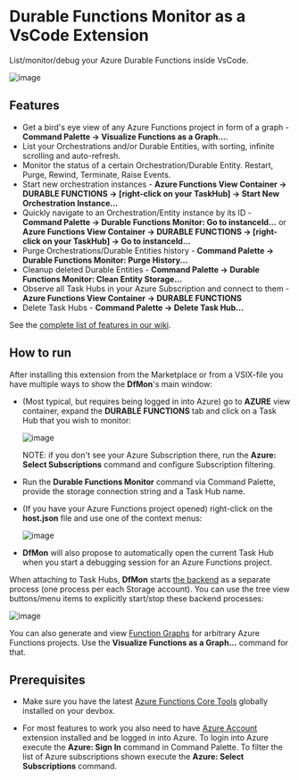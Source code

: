 # Durable Functions Monitor as a VsCode Extension

List/monitor/debug your Azure Durable Functions inside VsCode.

![image](https://user-images.githubusercontent.com/5447190/148266774-fab07560-17bd-4022-947d-137719109f67.png)

## Features

* Get a bird's eye view of any Azure Functions project in form of a graph - **Command Palette -> Visualize Functions as a Graph...**. 
* List your Orchestrations and/or Durable Entities, with sorting, infinite scrolling and auto-refresh.
* Monitor the status of a certain Orchestration/Durable Entity. Restart, Purge, Rewind, Terminate, Raise Events.
* Start new orchestration instances - **Azure Functions View Container -> DURABLE FUNCTIONS -> [right-click on your TaskHub] -> Start New Orchestration Instance...**
* Quickly navigate to an Orchestration/Entity instance by its ID - **Command Palette -> Durable Functions Monitor: Go to instanceId...** or **Azure Functions View Container -> DURABLE FUNCTIONS -> [right-click on your TaskHub] -> Go to instanceId...**
* Purge Orchestrations/Durable Entities history - **Command Palette -> Durable Functions Monitor: Purge History...**
* Cleanup deleted Durable Entities - **Command Palette -> Durable Functions Monitor: Clean Entity Storage...**
* Observe all Task Hubs in your Azure Subscription and connect to them - **Azure Functions View Container -> DURABLE FUNCTIONS**
* Delete Task Hubs - **Command Palette -> Delete Task Hub...**

See the [complete list of features in our wiki](https://github.com/microsoft/DurableFunctionsMonitor/wiki#features).

## How to run

After installing this extension from the Marketplace or from a VSIX-file you have multiple ways to show the **DfMon**'s main window:
* (Most typical, but requires being logged in into Azure) go to **AZURE** view container, expand the **DURABLE FUNCTIONS** tab and click on a Task Hub that you wish to monitor:

  ![image](https://user-images.githubusercontent.com/5447190/148263305-d96cc6ab-9308-4253-9e19-8f4c987166d8.png)

  NOTE: if you don't see your Azure Subscription there, run the **Azure: Select Subscriptions** command and configure Subscription filtering.

* Run the **Durable Functions Monitor** command via Command Palette, provide the storage connection string and a Task Hub name.
* (If you have your Azure Functions project opened) right-click on the **host.json** file and use one of the context menus:

  ![image](https://user-images.githubusercontent.com/5447190/148263042-e91fac9b-f305-40aa-bc11-44fff495df06.png)

* **DfMon** will also propose to automatically open the current Task Hub when you start a debugging session for an Azure Functions project.

When attaching to Task Hubs, **DfMon** starts [the backend](https://github.com/microsoft/DurableFunctionsMonitor/tree/main/durablefunctionsmonitor.dotnetbackend) as a separate process (one process per each Storage account). You can use the tree view buttons/menu items to explicitly start/stop these backend processes:

  ![image](https://user-images.githubusercontent.com/5447190/148265469-5cf645a7-4425-4684-9166-733be17fdb8b.png)

You can also generate and view [Function Graphs](https://github.com/microsoft/DurableFunctionsMonitor/wiki/How-to-generate-and-use-Function-Graphs) for arbitrary Azure Functions projects. Use the **Visualize Functions as a Graph...** command for that.

## Prerequisites

* Make sure you have the latest [Azure Functions Core Tools](https://www.npmjs.com/package/azure-functions-core-tools) globally installed on your devbox.

* For most features to work you also need to have [Azure Account](https://marketplace.visualstudio.com/items?itemName=ms-vscode.azure-account) extension installed and be logged in into Azure. To login into Azure execute the **Azure: Sign In** command in Command Palette. To filter the list of Azure subscriptions shown execute the **Azure: Select Subscriptions** command.

